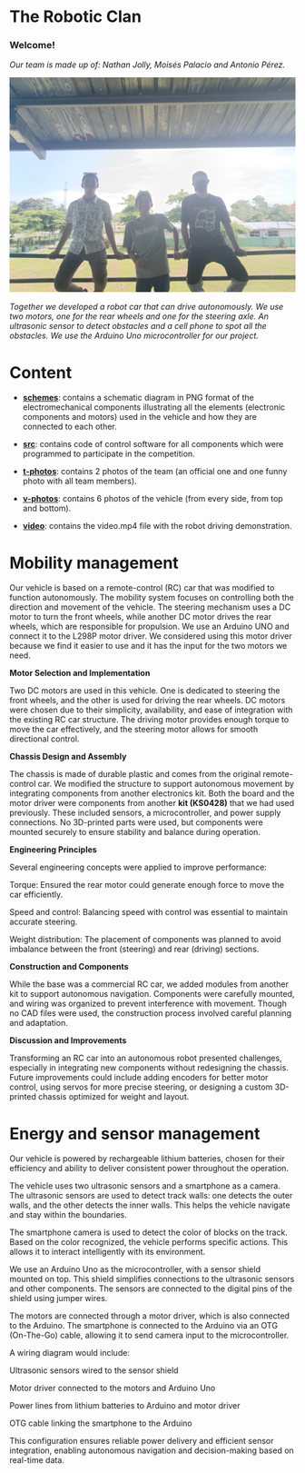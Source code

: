 The Robotic Clan
==
### Welcome! ###

*Our team is made up of: Nathan Jolly, Moisés Palacio and Antonio Pérez.*

![](https://github.com/TheRoboticClan/Autonomus-3.0/blob/main/t-photos/Photo%20Official.jpg)

*Together we developed a robot car that can drive autonomously. We use two motors, one for the rear wheels and one for the steering axle. An ultrasonic sensor to detect obstacles and a cell phone to spot all the obstacles. We use the Arduino Uno microcontroller for our project.*

Content
==
> 
- **[schemes](schemes)**: contains a schematic diagram in PNG format of the electromechanical components illustrating all the elements (electronic components and motors) used in the vehicle and how they are connected to each other.

- **[src](src)**: contains code of control software for all components which were programmed to participate in the competition.

- **[t-photos](t-photos)**: contains 2 photos of the team (an official one and one funny photo with all team members).

- **[v-photos](v-photos)**: contains 6 photos of the vehicle (from every side, from top and bottom).

- **[video](video)**: contains the video.mp4 file with the robot driving demonstration.

Mobility management
==

Our vehicle is based on a remote-control (RC) car that was modified to function autonomously. The mobility system focuses on controlling both the direction and movement of the vehicle. The steering mechanism uses a DC motor to turn the front wheels, while another DC motor drives the rear wheels, which are responsible for propulsion. We use an Arduino UNO and connect it to the L298P motor driver. We considered using this motor driver because we find it easier to use and it has the input for the two motors we need.

**Motor Selection and Implementation**

Two DC motors are used in this vehicle. One is dedicated to steering the front wheels, and the other is used for driving the rear wheels. DC motors were chosen due to their simplicity, availability, and ease of integration with the existing RC car structure. The driving motor provides enough torque to move the car effectively, and the steering motor allows for smooth directional control.

**Chassis Design and Assembly**

The chassis is made of durable plastic and comes from the original remote-control car. We modified the structure to support autonomous movement by integrating components from another electronics kit. Both the board and the motor driver were components from another **kit (KS0428)** that we had used previously. These included sensors, a microcontroller, and power supply connections. No 3D-printed parts were used, but components were mounted securely to ensure stability and balance during operation.

**Engineering Principles**

Several engineering concepts were applied to improve performance:

Torque: Ensured the rear motor could generate enough force to move the car efficiently.

Speed and control: Balancing speed with control was essential to maintain accurate steering.

Weight distribution: The placement of components was planned to avoid imbalance between the front (steering) and rear (driving) sections.


**Construction and Components**

While the base was a commercial RC car, we added modules from another kit to support autonomous navigation. Components were carefully mounted, and wiring was organized to prevent interference with movement. Though no CAD files were used, the construction process involved careful planning and adaptation.

**Discussion and Improvements**

Transforming an RC car into an autonomous robot presented challenges, especially in integrating new components without redesigning the chassis. Future improvements could include adding encoders for better motor control, using servos for more precise steering, or designing a custom 3D-printed chassis optimized for weight and layout.


Energy and sensor management
==

Our vehicle is powered by rechargeable lithium batteries, chosen for their efficiency and ability to deliver consistent power throughout the operation.

The vehicle uses two ultrasonic sensors and a smartphone as a camera. The ultrasonic sensors are used to detect track walls: one detects the outer walls, and the other detects the inner walls. This helps the vehicle navigate and stay within the boundaries.

The smartphone camera is used to detect the color of blocks on the track. Based on the color recognized, the vehicle performs specific actions. This allows it to interact intelligently with its environment.

We use an Arduino Uno as the microcontroller, with a sensor shield mounted on top. This shield simplifies connections to the ultrasonic sensors and other components. The sensors are connected to the digital pins of the shield using jumper wires.

The motors are connected through a motor driver, which is also connected to the Arduino. The smartphone is connected to the Arduino via an OTG (On-The-Go) cable, allowing it to send camera input to the microcontroller.

A wiring diagram would include:

Ultrasonic sensors wired to the sensor shield

Motor driver connected to the motors and Arduino Uno

Power lines from lithium batteries to Arduino and motor driver

OTG cable linking the smartphone to the Arduino


This configuration ensures reliable power delivery and efficient sensor integration, enabling autonomous navigation and decision-making based on real-time data.